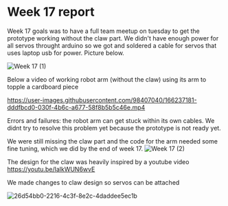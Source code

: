# Week 17 report

Week 17 goals was to have a full team meetup on tuesday to get the prototype working without the claw part. We didn't have enough power for all servos throught arduino
so we got and soldered a cable for servos that uses laptop usb for power. Picture below.

![Week 17 (1)](https://user-images.githubusercontent.com/98407040/166236908-8b29d635-649f-45de-a189-b00b169feef8.jpg)

Below a video of working robot arm (without the claw) using its arm to topple a cardboard piece

https://user-images.githubusercontent.com/98407040/166237181-dddfbcd0-030f-4b6c-a677-58f8b5b5c46e.mp4

Errors and failures: the robot arm can get stuck within its own cables. We didnt try to resolve this problem yet because the prototype is not ready yet.

We were still missing the claw part and the code for the arm needed some fine tuning, which we did by the end of week 17.
![Week 17 (2)](https://user-images.githubusercontent.com/98407040/166238417-e308aa06-25af-4b58-a0f2-cb5b5b1e011c.jpg)

The design for the claw was heavily inspired by a youtube video https://youtu.be/IalkWUN6wvE

We made changes to claw design so servos can be attached

![26d54bb0-2216-4c3f-8e2c-4daddee5ec1b](https://user-images.githubusercontent.com/98407040/166449444-fd0b1189-7d0b-4d68-ad7f-b99fb548c5bb.jpg)

